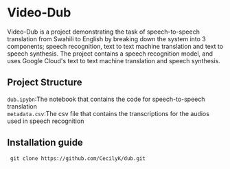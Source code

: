 # Video-Dub
Video-Dub is a project demonstrating the task of speech-to-speech translation from Swahili to English by breaking down the system into 3 components; speech recognition, text to text machine translation and text to speech synthesis.
The project contains a speech recognition model, and uses Google Cloud's text to text machine translation and speech synthesis.
## Project Structure
`dub.ipybn`:The notebook that contains the code for speech-to-speech translation  
`metadata.csv`:The csv file that contains the transcriptions for the audios used in speech recognition
## Installation guide
``` git clone https://github.com/CecilyK/dub.git```
